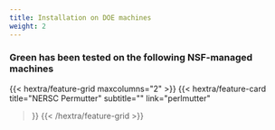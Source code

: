 ```yaml
---
title: Installation on DOE machines
weight: 2
---
```


### Green has been tested on the following NSF-managed machines

{{< hextra/feature-grid maxcolumns="2" >}}
  {{< hextra/feature-card
    title="NERSC Permutter"
    subtitle=""
    link="perlmutter"
  >}}
{{< /hextra/feature-grid >}}

